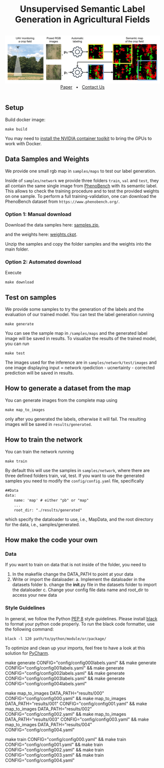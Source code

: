 <div align="center">
    <h1>Unsupervised Semantic Label Generation in Agricultural Fields</h1>
    <br />
    <img src='pics/overview.png'>
    <a href=https://www.ipb.uni-bonn.de/wp-content/papercite-data/pdf/roggiolani2025frai.pdf>Paper</a>
    <span>&nbsp;&nbsp;•&nbsp;&nbsp;</span>
    <a href=https://github.com/PRBonn/unsemlabag/issues>Contact Us</a>
  <br />
  <br />
</div>

## Setup

Build docker image:

```commandline
make build
```

You may need to [install the NVIDIA container toolkit](https://docs.nvidia.com/datacenter/cloud-native/container-toolkit/latest/install-guide.html) to bring the GPUs to work with Docker.

## Data Samples and Weights

We provide one small rgb map in `samples/maps` to test our label generation.

Inside of `samples/network` we provide three folders `train`, `val` and `test`, they all contain the same single image from [PhenoBench](https://www.phenobench.org/) with its semantic label. This allows to check the training procedure and to test the provided weights on one sample. To perform a full training-validation, one can download the PhenoBench dataset from `https://www.phenobench.org/`. 

### Option 1: Manual download
Download the data samples here: [samples.zip](https://www.ipb.uni-bonn.de/html/projects/roggiolani2025frai/samples.zip),

and the weights here: [weights.ckpt](https://www.ipb.uni-bonn.de/html/projects/roggiolani2025frai/weights.ckpt).

Unzip the samples and copy the folder samples and the weights into the main folder.

### Option 2: Automated download

Execute
```commandline
make download
```

## Test on samples

We provide some samples to try the generation of the labels and the evaluation of our trained model. 
You can test the label generation running

```commandline
make generate
```

You can see the sample map in `/samples/maps` and the generated label image will be saved in results.
To visualize the results of the trained model, you can run

```commandline
make test
```

The images used for the inference are in `samples/network/test/images` and one image displaying input = network rpediction - ucnertainty - corrected prediction will be saved in results.

## How to generate a dataset from the map

You can generate images from the complete map using 

```commandline
make map_to_images
```

only after you generated the labels, otherwise it will fail. The resulting images will be saved in `results/generated`. 

## How to train the network 

You can train the network running 

```commandline
make train
```

By default this will use the samples in `samples/network`, where there are three defined folders train, val, test.
If you want to use the generated samples you need to modify the `config/config.yaml` file, specifically 

```commandline
##Data
data:
    name: 'map' # either "pb" or "map" 
    ...
    root_dir: "./results/generated"

```

which specify the dataloader to use, i.e., MapData, and the root directory for the data, i.e., samples/generated.

## How make the code your own

### Data

If you want to train on data that is not inside of the folder, you need to
 
1. In the makefile change the DATA_PATH to point at your data
2. Write or import the dataloader:
	a. Implement the dataloader in the datasets folder
	b. change the __init__.py file in the datasets folder to import the dataloader
	c. Change your config file data name and root_dir to access your new data 


### Style Guidelines

In general, we follow the Python [PEP 8](https://www.python.org/dev/peps/pep-0008/) style guidelines. Please install [black](https://pypi.org/project/black/) to format your python code properly.
To run the black code formatter, use the following command:

```commandline
black -l 120 path/to/python/module/or/package/
```

To optimize and clean up your imports, feel free to have a look at this solution for [PyCharm](https://www.jetbrains.com/pycharm/guide/tips/optimize-imports/).

make generate CONFIG="config/config000labels.yaml" && make generate CONFIG="config/config001labels.yaml" && make generate CONFIG="config/config002labels.yaml" && make generate CONFIG="config/config003labels.yaml" && make generate CONFIG="config/config004labels.yaml"

make map_to_images DATA_PATH="results/000" CONFIG="config/config000.yaml" && make map_to_images DATA_PATH="results/001" CONFIG="config/config001.yaml" && make map_to_images DATA_PATH="results/002" CONFIG="config/config002.yaml" && make map_to_images DATA_PATH="results/003" CONFIG="config/config003.yaml" && make map_to_images DATA_PATH="results/004" CONFIG="config/config004.yaml"

make train CONFIG="config/config000.yaml" && make train CONFIG="config/config001.yaml" && make train CONFIG="config/config002.yaml" && make train CONFIG="config/config003.yaml" && make train CONFIG="config/config004.yaml"